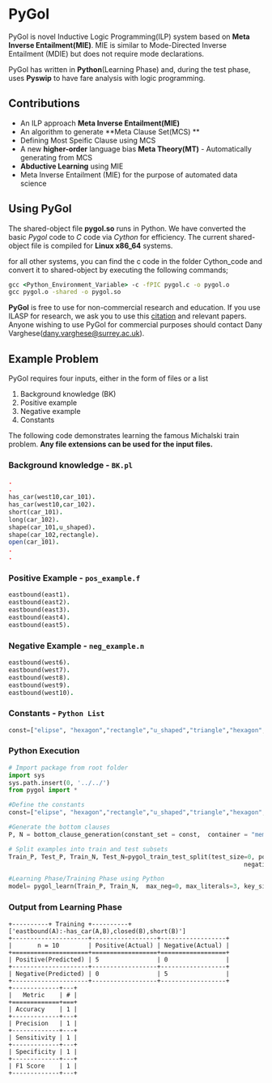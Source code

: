 # PyGol
PyGol is novel Inductive Logic Programming(ILP) system based on **Meta Inverse Entailment(MIE)**.  MIE is similar to Mode-Directed Inverse Entailment (MDIE) but does not require mode declarations.

PyGol has written in **Python**(Learning Phase) and, during the test phase, uses **Pyswip** to have fare analysis with logic programming. 

## Contributions
* An ILP approach **Meta Inverse Entailment(MIE)**
* An algorithm to generate **Meta Clause Set(MCS) **
* Defining Most Speific Clause using MCS
* A new **higher-order** language bias **Meta Theory(MT)** - Automatically generating from MCS
* **Abductive Learning** using MIE
* Meta Inverse Entailment (MIE) for the purpose of automated data science

## Using PyGol
The shared-object file **pygol.so** runs in Python. We have converted the basic _Pygol_ code to _C_ code via _Cython_ for efficiency. The current shared-object file is compiled for **Linux x86_64** systems. 

for all other systems, you can find the c code in the folder Cython_code and convert it to shared-object by executing the following commands;

```cmd
gcc <Python_Environment_Variable> -c -fPIC pygol.c -o pygol.o
gcc pygol.o -shared -o pygol.so
```

**PyGol** is free to use for non-commercial research and education. If you use ILASP for research, we ask you to use this [citation](https://github.com/danyvarghese/citation/blob/ab35b34b69dfff96791ad6fe72c74c726d2d3356/pygol.bib) and relevant papers. Anyone wishing to use PyGol for commercial purposes should contact Dany Varghese(dany.varghese@surrey.ac.uk).

## Example Problem
PyGol requires four inputs, either in the form of files or a list
1. Background knowledge (BK)
2. Positive example
3. Negative example
4. Constants

The following code demonstrates learning the famous Michalski train problem. **Any file extensions can be used for the input files.**

### Background knowledge - `BK.pl`
```prolog
.
.
has_car(west10,car_101).
has_car(west10,car_102).
short(car_101).
long(car_102).
shape(car_101,u_shaped).
shape(car_102,rectangle).
open(car_101).
.
.
```
### Positive Example - `pos_example.f`
```prolog
eastbound(east1).
eastbound(east2).
eastbound(east3).
eastbound(east4).
eastbound(east5).
```
### Negative Example - `neg_example.n`
```prolog
eastbound(west6).
eastbound(west7).
eastbound(west8).
eastbound(west9).
eastbound(west10).
```
### Constants - `Python List`
```Python
const=["elipse", "hexagon","rectangle","u_shaped","triangle","hexagon","circle","nil"]
```
### Python Execution
```python
# Import package from root folder
import sys
sys.path.insert(0, '../../')
from pygol import *

#Define the constants
const=["elipse", "hexagon","rectangle","u_shaped","triangle","hexagon","circle","nil"]

#Generate the bottom clauses
P, N = bottom_clause_generation(constant_set = const,  container = "memory")

# Split examples into train and test subsets
Train_P, Test_P, Train_N, Test_N=pygol_train_test_split(test_size=0, positive_file_dictionary=P, 
                                                                 negative_file_dictionary=N)

#Learning Phase/Training Phase using Python
model= pygol_learn(Train_P, Train_N,  max_neg=0, max_literals=3, key_size=1,optimize=False)
```

### Output from Learning Phase
```
+----------+ Training +----------+
['eastbound(A):-has_car(A,B),closed(B),short(B)']
+---------------------+------------------+------------------+
|       n = 10        | Positive(Actual) | Negative(Actual) |
+=====================+==================+==================+
| Positive(Predicted) | 5                | 0                |
+---------------------+------------------+------------------+
| Negative(Predicted) | 0                | 5                |
+---------------------+------------------+------------------+
+-------------+---+
|   Metric    | # |
+=============+===+
| Accuracy    | 1 |
+-------------+---+
| Precision   | 1 |
+-------------+---+
| Sensitivity | 1 |
+-------------+---+
| Specificity | 1 |
+-------------+---+
| F1 Score    | 1 |
+-------------+---+
```



